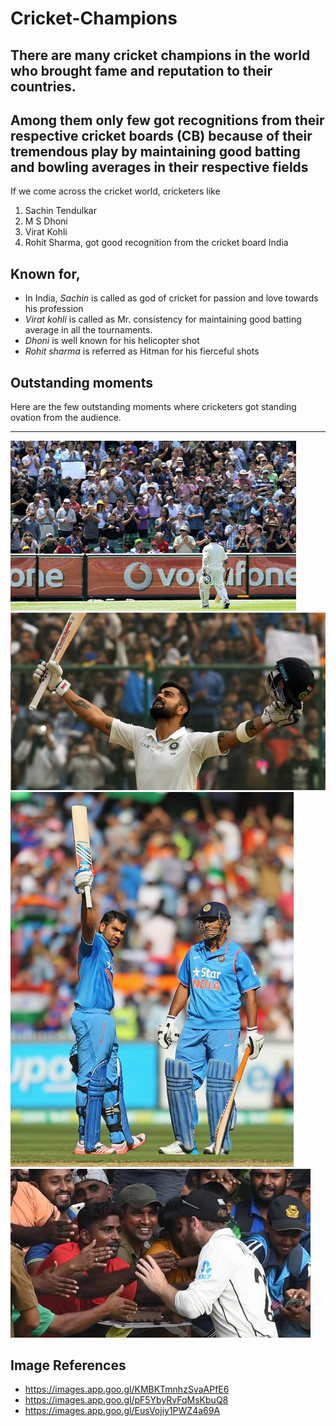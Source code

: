 # Cricket-Champions
## There are many cricket champions in the world who brought fame and reputation to their countries.
## Among them only few got recognitions from their respective cricket boards (CB) because of their tremendous play by maintaining good batting and bowling averages in their respective fields
If we come across the cricket world, cricketers like
1. Sachin Tendulkar
2. M S Dhoni
3. Virat Kohli 
4. Rohit Sharma, got good recognition from the cricket board India
## Known for,
* In India, *Sachin* is called as god of cricket for passion and love towards his profession
* *Virat kohli* is called as Mr. consistency for maintaining good batting average in all the tournaments.
* *Dhoni* is well known for his helicopter shot
* *Rohit sharma* is referred as Hitman for his fierceful shots
## Outstanding moments
Here are the few outstanding moments where cricketers got standing ovation from the audience.
***
![standing ovation picture 1](standing_ovation1.jpg)
![standing ovation picture 2](standing_ovation2.jpg)
![standing ovation picture 3](standing_ovation3.jpg)
![pic4](pic4.jpg)
## Image References
- https://images.app.goo.gl/KMBKTmnhzSvaAPfE6
- https://images.app.goo.gl/pF5YbyRvFqMsKbuQ8
- https://images.app.goo.gl/EusVojiy1PWZ4a69A






